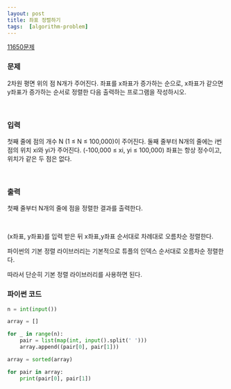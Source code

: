```yaml
---
layout: post
title: 좌표 정렬하기
tags:  [algorithm-problem]
---
```


[11650문제](https://www.acmicpc.net/problem/11650)


### 문제
2차원 평면 위의 점 N개가 주어진다. 좌표를 x좌표가 증가하는 순으로, x좌표가 같으면 y좌표가 증가하는 순서로 정렬한 다음 출력하는 프로그램을 작성하시오.


&nbsp;

### 입력
첫째 줄에 점의 개수 N (1 ≤ N ≤ 100,000)이 주어진다. 둘째 줄부터 N개의 줄에는 i번점의 위치 xi와 yi가 주어진다. (-100,000 ≤ xi, yi ≤ 100,000) 좌표는 항상 정수이고, 위치가 같은 두 점은 없다.

&nbsp;

### 출력
첫째 줄부터 N개의 줄에 점을 정렬한 결과를 출력한다.

&nbsp;

(x좌표, y좌표)를 입력 받은 뒤 x좌표,y좌표 순서대로 차례대로 오름차순 정렬한다.

파이썬의 기본 정렬 라이브러리는 기본적으로 튜플의 인덱스 순서대로 오름차순 정렬한다.

따라서 단순히 기본 정렬 라이브러리를 사용하면 된다.


### 파이썬 코드
~~~python
n = int(input())

array = []

for _ in range(n):
    pair = list(map(int, input().split(' ')))
    array.append((pair[0], pair[1]))

array = sorted(array)

for pair in array:
    print(pair[0], pair[1])
~~~
